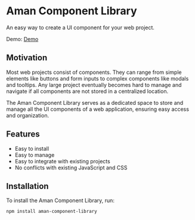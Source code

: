 # Aman Component Library

An easy way to create a UI component for your web project.

Demo: [Demo](http://example.com/demo)


## Motivation

Most web projects consist of components. They can range from simple elements like buttons and form inputs to complex components like modals and tooltips. Any large project eventually becomes hard to manage and navigate if all components are not stored in a centralized location.

The Aman Component Library serves as a dedicated space to store and manage all the UI components of a web application, ensuring easy access and organization.

## Features

- Easy to install
- Easy to manage
- Easy to integrate with existing projects
- No conflicts with existing JavaScript and CSS

## Installation

To install the Aman Component Library, run:

```bash
npm install aman-component-library
